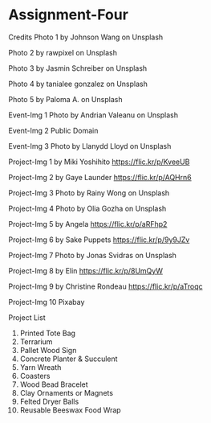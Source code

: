 # Assignment-Four

Credits
Photo 1 by Johnson Wang on Unsplash

Photo 2 by rawpixel on Unsplash

Photo 3 by Jasmin Schreiber on Unsplash

Photo 4 by tanialee gonzalez on Unsplash

Photo 5 by Paloma A. on Unsplash

Event-Img 1 Photo by Andrian Valeanu on Unsplash

Event-Img 2 Public Domain

Event-Img 3 Photo by Llanydd Lloyd on Unsplash


Project-Img 1 by Miki Yoshihito https://flic.kr/p/KveeUB

Project-Img 2 by Gaye Launder https://flic.kr/p/AQHrn6

Project-Img 3 Photo by Rainy Wong on Unsplash

Project-Img 4 Photo by Olia Gozha on Unsplash

Project-Img 5 by Angela https://flic.kr/p/aRFhp2

Project-Img 6 by Sake Puppets https://flic.kr/p/9y9JZv

Project-Img 7 Photo by Jonas Svidras on Unsplash

Project-Img 8 by Elin https://flic.kr/p/8UmQyW

Project-Img 9 by Christine Rondeau https://flic.kr/p/aTroqc

Project-Img 10 Pixabay


Project List
1. Printed Tote Bag
2. Terrarium
3. Pallet Wood Sign
4. Concrete Planter & Succulent
5. Yarn Wreath
6. Coasters
7. Wood Bead Bracelet
8. Clay Ornaments or Magnets
9. Felted Dryer Balls
10. Reusable Beeswax Food Wrap


